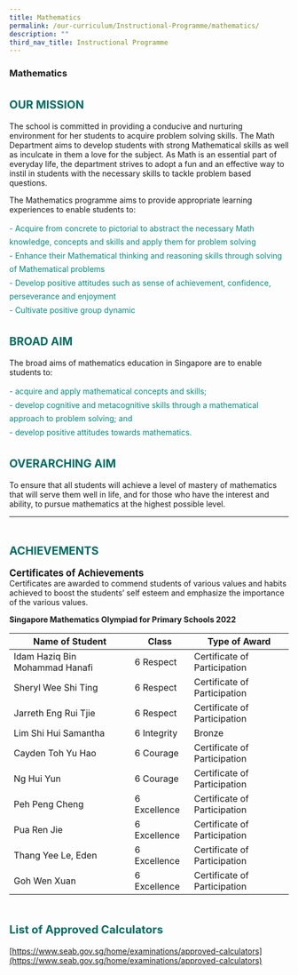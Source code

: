 ```yaml
---
title: Mathematics
permalink: /our-curriculum/Instructional-Programme/mathematics/
description: ""
third_nav_title: Instructional Programme
---
```

### **Mathematics**

<b style="color:#016C62; font-size:20px; line-height: 3;">OUR MISSION</b><br>
The school is committed in providing a conducive and nurturing environment for her students to acquire problem solving skills. The Math Department aims to develop students with strong Mathematical skills as well as inculcate in them a love for the subject. As Math is an essential part of everyday life, the department strives to adopt a fun and an effective way to instil in students with the necessary skills to tackle problem based questions.

The Mathematics programme aims to provide appropriate learning experiences to enable students to:
<p style="color:#038C7F; line-height: 1.75;">
   -   Acquire from concrete to pictorial to abstract the necessary Math knowledge, concepts and skills and apply them for problem solving<br>
   -   Enhance their Mathematical thinking and reasoning skills through solving of Mathematical problems<br>
   -   Develop positive attitudes such as sense of achievement, confidence, perseverance and enjoyment<br>
   -   Cultivate positive group dynamic<br>
</p>

<b style="color:#016C62; font-size:20px; line-height: 3;">BROAD AIM</b><br>
The broad aims of mathematics education in Singapore are to enable students to:

<p style="color:#038C7F; line-height: 1.75;">
 - acquire and apply mathematical concepts and skills; <br>
   -   develop cognitive and metacognitive skills through a mathematical approach to problem solving; and <br>
   -   develop positive attitudes towards mathematics.
</p>

<b style="color:#016C62; font-size:20px; line-height: 3;">OVERARCHING AIM</b><br>
To ensure that all students will achieve a level of mastery of mathematics that will serve them well in life, and for those who have the interest and ability, to pursue mathematics at the highest possible level.

<hr>
<br><b style="color:#016C62; font-size:20px; line-height: 3;">ACHIEVEMENTS</b><br>
<b style="font-size:17px;">Certificates of Achievements</b><br>
Certificates are awarded to commend students of various values and habits achieved to boost the students’ self esteem and emphasize the importance of the various values.

<b>Singapore Mathematics Olympiad for Primary Schools 2022</b><br>

| Name of Student | Class | Type of Award |
| -------- | -------- | -------- |
| Idam Haziq Bin Mohammad Hanafi | 6 Respect     | Certificate of Participation |
| Sheryl Wee Shi Ting | 6 Respect | Certificate of Participation |
| Jarreth Eng Rui Tjie | 6 Respect | Certificate of Participation |
| Lim Shi Hui Samantha | 6 Integrity | Bronze |
| Cayden Toh Yu Hao | 6 Courage | Certificate of Participation |
| Ng Hui Yun | 6 Courage | Certificate of Participation |
| Peh Peng Cheng | 6 Excellence | Certificate of Participation | 
| Pua Ren Jie | 6 Excellence | Certificate of Participation |
| Thang Yee Le, Eden | 6 Excellence | Certificate of Participation |
| Goh Wen Xuan | 6 Excellence | Certificate of Participation |

<br><b style="color:#016C62; font-size:20px; line-height: 3;">List of Approved Calculators</b><br>
[https://www.seab.gov.sg/home/examinations/approved-calculators](https://www.seab.gov.sg/home/examinations/approved-calculators)